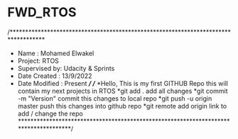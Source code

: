 # FWD_RTOS
/***********************************************************************************
* Name : Mohamed Elwakel
* Project: RTOS 
* Supervised by: Udacity & Sprints
* Date Created : 13/9/2022
* Date Modified : Present
***********************************************************************************/
/***********************************************************************************
*Hello, This is my first GITHUB Repo this will contain my next projects in RTOS
*git add .                                  add all changes 
*git commit -m "Version"                       commit this changes to local repo 
*git push -u origin master 		   push this changes into github repo
*git remote add origin link		   to add / change the repo
*************************************************************************************/
